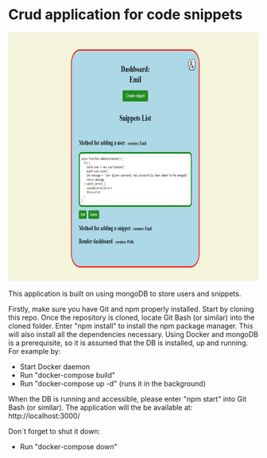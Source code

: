# Crud application for code snippets

<img src="./Crud_pic.png" alt="Crud_pic.png" style="height: 500px; width:800px;"/>

This application is built on using mongoDB to store users and snippets.

Firstly, make sure you have Git and npm properly installed. Start by cloning this repo. Once the repository is cloned, locate Git Bash (or similar) into the cloned folder. Enter "npm install" to install the npm package manager. This will also install all the dependencies necessary.
Using Docker and mongoDB is a prerequisite, so it is assumed that the DB is installed, up and running. For example by:

- Start Docker daemon
- Run "docker-compose build"
- Run "docker-compose up -d" (runs it in the background)

When the DB is running and accessible, please enter "npm start" into Git Bash (or similar).
The application will the be available at: http://localhost:3000/

Don´t forget to shut it down:
- Run "docker-compose down"
